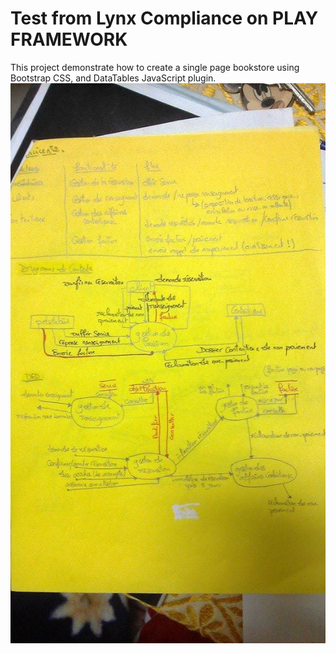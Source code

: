 # Test from Lynx Compliance on PLAY FRAMEWORK 

This project demonstrate how to create a  single page bookstore using Bootstrap CSS, and DataTables JavaScript plugin.
![alt tag](https://github.com/nizarbechir/testLynxCompliance/blob/master/public/images/0f7ef8fa-ff12-4897-9bde-f32bd3d8683f.jpg)

